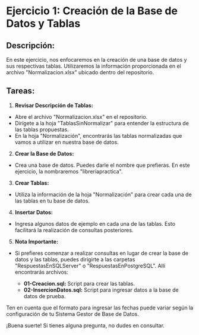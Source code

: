 # Ejercicio 1: Creación de la Base de Datos y Tablas

## Descripción:

En este ejercicio, nos enfocaremos en la creación de una base de datos y sus respectivas tablas. Utilizaremos la información proporcionada en el archivo "Normalizacion.xlsx" ubicado dentro del repositorio.

## Tareas:

1. **Revisar Descripción de Tablas:**

- Abre el archivo "Normalizacion.xlsx" en el repositorio.
- Dirígete a la hoja "TablasSinNormalizar" para entender la estructura de las tablas propuestas.
- En la hoja "Normalización", encontrarás las tablas normalizadas que vamos a utilizar en nuestra base de datos.

2. **Crear la Base de Datos:**

- Crea una base de datos. Puedes darle el nombre que prefieras. En este ejercicio, la nombraremos "libreriapractica".

3. **Crear Tablas:**

- Utiliza la información de la hoja "Normalización" para crear cada una de las tablas en tu base de datos.

4. **Insertar Datos:**

- Ingresa algunos datos de ejemplo en cada una de las tablas. Esto facilitará la realización de consultas posteriores.

5. **Nota Importante:**

- Si prefieres comenzar a realizar consultas en lugar de crear la base de datos y las tablas, puedes dirigirte a las carpetas "RespuestasEnSQLServer" o "RespuestasEnPostgreSQL". Allí encontrarás archivos:

  - **01-Creacion.sql:** Script para crear las tablas.
  - **02-InsercionDatos.sql:** Script para ingresar datos a la base de datos de prueba.

Ten en cuenta que el formato para ingresar las fechas puede variar según la configuración de tu Sistema Gestor de Base de Datos.

¡Buena suerte! Si tienes alguna pregunta, no dudes en consultar.
